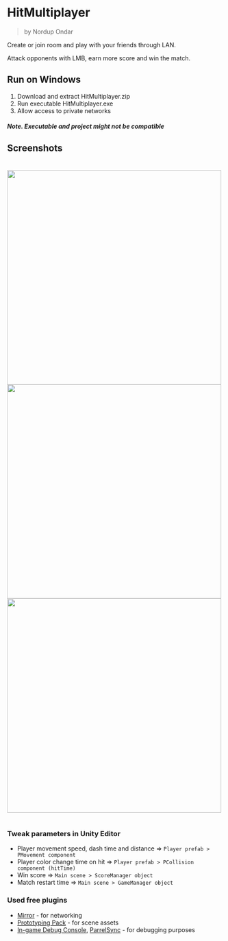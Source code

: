 # HitMultiplayer

> by Nordup Ondar

Create or join room and play with your friends through LAN.

Attack opponents with LMB, earn more score and win the match.


## Run on Windows

1. Download and extract HitMultiplayer.zip
2. Run executable HitMultiplayer.exe
3. Allow access to private networks
##### Note. Executable and project might not be compatible


## Screenshots
#
<img src="Screenshots\Screenshot_1.png" width="500">

<img src="Screenshots\Screenshot_2.png" width="500">

<img src="Screenshots\Screenshot_3.png" width="500">


#
### Tweak parameters in Unity Editor

- Player movement speed, dash time and distance => `Player prefab > PMovement component`
- Player color change time on hit => `Player prefab > PCollision component (hitTime)`
- Win score => `Main scene > ScoreManager object`
- Match restart time => `Main scene > GameManager object`

### Used free plugins

- [Mirror](https://assetstore.unity.com/packages/tools/network/mirror-129321) - for networking
- [Prototyping Pack](https://assetstore.unity.com/packages/3d/prototyping-pack-free-94277) - for scene assets
- [In-game Debug Console](https://assetstore.unity.com/packages/tools/gui/in-game-debug-console-68068), [ParrelSync](https://github.com/VeriorPies/ParrelSync) - for debugging purposes